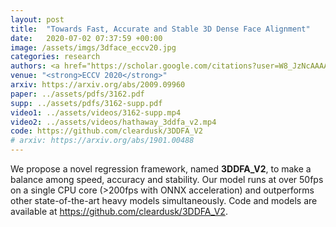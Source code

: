 ```yaml
---
layout: post
title:  "Towards Fast, Accurate and Stable 3D Dense Face Alignment"
date:   2020-07-02 07:37:59 +00:00
image: /assets/imgs/3dface_eccv20.jpg
categories: research
authors: <a href="https://scholar.google.com/citations?user=W8_JzNcAAAAJ"><strong><u>Jianzhu Guo</u></strong></a>, <a href="https://scholar.google.com/citations?user=1rbNk5oAAAAJ">Xiangyu Zhu</a>, <a href="https://scholar.google.com/citations?hl=zh-TW&user=YU-yRMsAAAAJ">Yang Yang</a>, <a href="https://scholar.google.com/citations?user=cuJ3QG8AAAAJ">Zhen Lei</a>, Yang Fan, <a href="https://scholar.google.com/citations?user=Y-nyLGIAAAAJ">Stan Z. Li</a>
venue: "<strong>ECCV 2020</strong>"
arxiv: https://arxiv.org/abs/2009.09960
paper: ../assets/pdfs/3162.pdf
supp: ../assets/pdfs/3162-supp.pdf
video1: ../assets/videos/3162-supp.mp4
video2: ../assets/videos/hathaway_3ddfa_v2.mp4
code: https://github.com/cleardusk/3DDFA_V2
# arxiv: https://arxiv.org/abs/1901.00488
---
```

We propose a novel regression framework, named <b>3DDFA_V2</b>, to make a balance among speed, accuracy and stability.
Our model runs at over 50fps on a single CPU core (>200fps with ONNX acceleration) and outperforms other state-of-the-art heavy models simultaneously. Code and models are available at <a>https://github.com/cleardusk/3DDFA_V2</a>.
<!-- Firstly, on the basis of a lightweight backbone, we propose a meta-joint optimization strategy -->
<!-- to dynamically regress a small set of 3DMM parameters, which greatly enhances speed and accuracy simultaneously. To further improve the stability on videos, we present a virtual synthesis method to transform one still image to a short-video incorporating in-plane and out-of-plane face moving.  -->